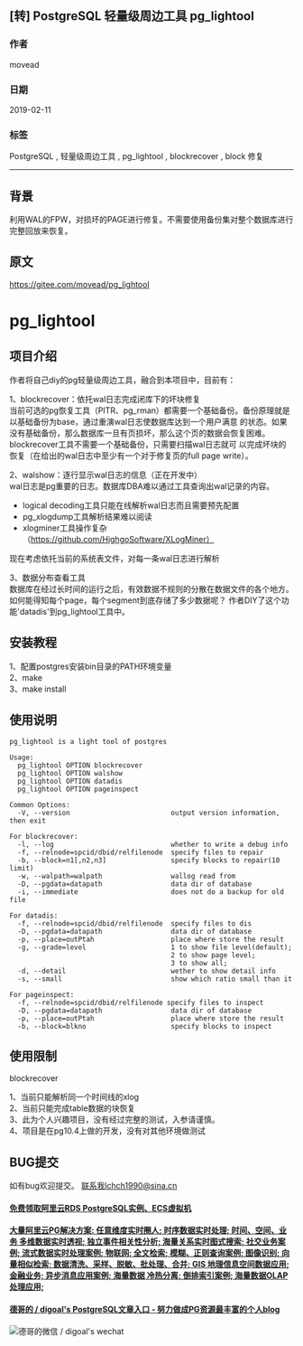 ## [转] PostgreSQL 轻量级周边工具 pg_lightool  
                                                                                                                                              
### 作者                                                                                          
movead                                                                                          
                                                                                                                       
### 日期                                                                                                       
2019-02-11                                                                                   
                                                                                            
### 标签                                                                                                                                
PostgreSQL , 轻量级周边工具 , pg_lightool , blockrecover , block 修复   
                                                                                                                                              
----                                                                                                                                        
                                                                                                                                                 
## 背景      
利用WAL的FPW，对损坏的PAGE进行修复。不需要使用备份集对整个数据库进行完整回放来恢复。  
  
## 原文
https://gitee.com/movead/pg_lightool  
  
# pg_lightool  
  
## 项目介绍  
  
作者将自己diy的pg轻量级周边工具，融合到本项目中，目前有：  
  
1、blockrecover：依托wal日志完成闭库下的坏块修复  
当前可选的pg恢复工具（PITR、pg_rman）都需要一个基础备份。备份原理就是以基础备份为base，通过重演wal日志使数据库达到一个用户满意 的状态。如果没有基础备份，那么数据库一旦有页损坏，那么这个页的数据会恢复困难。blockrecover工具不需要一个基础备份，只需要扫描wal日志就可 以完成坏块的恢复（在给出的wal日志中至少有一个对于修复页的full page write）。  
  
2、walshow：逐行显示wal日志的信息（正在开发中）  
wal日志是pg重要的日志。数据库DBA难以通过工具查询出wal记录的内容。  
  
- logical decoding工具只能在线解析wal日志而且需要预先配置  
- pg_xlogdump工具解析结果难以阅读  
- xlogminer工具操作复杂（https://github.com/HighgoSoftware/XLogMiner）  
  
现在考虑依托当前的系统表文件，对每一条wal日志进行解析  
  
3、数据分布查看工具  
数据库在经过长时间的运行之后，有效数据不规则的分散在数据文件的各个地方。如何能得知每个page，每个segment到底存储了多少数据呢？ 作者DIY了这个功能'datadis'到pg_lightool工具中。  
  
## 安装教程  
1、配置postgres安装bin目录的PATH环境变量  
2、make  
3、make install  
  
## 使用说明  
```  
pg_lightool is a light tool of postgres  
  
Usage:  
  pg_lightool OPTION blockrecover  
  pg_lightool OPTION walshow  
  pg_lightool OPTION datadis  
  pg_lightool OPTION pageinspect  
  
Common Options:  
  -V, --version                         output version information, then exit  
  
For blockrecover:  
  -l, --log                             whether to write a debug info  
  -f, --relnode=spcid/dbid/relfilenode  specify files to repair  
  -b, --block=n1[,n2,n3]                specify blocks to repair(10 limit)  
  -w, --walpath=walpath                 wallog read from  
  -D, --pgdata=datapath                 data dir of database  
  -i, --immediate			            does not do a backup for old file  
  
For datadis:  
  -f, --relnode=spcid/dbid/relfilenode  specify files to dis  
  -D, --pgdata=datapath                 data dir of database  
  -p, --place=outPtah                   place where store the result  
  -g, --grade=level                     1 to show file level(default);  
                                        2 to show page level;  
                                        3 to show all;  
  -d, --detail		                    wether to show detail info  
  -s, --small		                    show which ratio small than it  
  
For pageinspect:  
  -f, --relnode=spcid/dbid/relfilenode specify files to inspect  
  -D, --pgdata=datapath                 data dir of database  
  -p, --place=outPtah                   place where store the result  
  -b, --block=blkno                     specify blocks to inspect  
```  
  
## 使用限制  
blockrecover  
  
1、当前只能解析同一个时间线的xlog  
2、当前只能完成table数据的块恢复  
3、此为个人兴趣项目，没有经过完整的测试，入参请谨慎。  
4、项目是在pg10.4上做的开发，没有对其他环境做测试  
## BUG提交  
如有bug欢迎提交。 联系我lchch1990@sina.cn  
  
  
  
  
  
  
  
  
  
  
  
  
  
  
  
  
  
  
  
  
  
  
  
  
  
  
  
  
  
  
  
  
  
  
#### [免费领取阿里云RDS PostgreSQL实例、ECS虚拟机](https://www.aliyun.com/database/postgresqlactivity "57258f76c37864c6e6d23383d05714ea")
  
  
#### [大量阿里云PG解决方案: 任意维度实时圈人; 时序数据实时处理; 时间、空间、业务 多维数据实时透视; 独立事件相关性分析; 海量关系实时图式搜索; 社交业务案例; 流式数据实时处理案例; 物联网; 全文检索; 模糊、正则查询案例; 图像识别; 向量相似检索; 数据清洗、采样、脱敏、批处理、合并; GIS 地理信息空间数据应用; 金融业务; 异步消息应用案例; 海量数据 冷热分离; 倒排索引案例; 海量数据OLAP处理应用;](https://yq.aliyun.com/topic/118 "40cff096e9ed7122c512b35d8561d9c8")
  
  
#### [德哥的 / digoal's PostgreSQL文章入口 - 努力做成PG资源最丰富的个人blog](https://github.com/digoal/blog/blob/master/README.md "22709685feb7cab07d30f30387f0a9ae")
  
  
![德哥的微信 / digoal's wechat](../pic/digoal_weixin.jpg "f7ad92eeba24523fd47a6e1a0e691b59")
  
